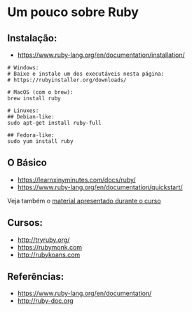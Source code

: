# Um pouco sobre Ruby

## Instalação:
  - https://www.ruby-lang.org/en/documentation/installation/

```
# Windows:
# Baixe e instale um dos executáveis nesta página:
# https://rubyinstaller.org/downloads/

# MacOS (com o brew):
brew install ruby

# Linuxes:
## Debian-like:
sudo apt-get install ruby-full

## Fedora-like:
sudo yum install ruby
```

## O Básico
 - https://learnxinyminutes.com/docs/ruby/
 - https://www.ruby-lang.org/en/documentation/quickstart/

Veja também o [material apresentado durante o curso][1]

## Cursos:
 - http://tryruby.org/
 - https://rubymonk.com
 - http://rubykoans.com


## Referências:
 - https://www.ruby-lang.org/en/documentation/
 - http://ruby-doc.org


[1]: https://github.com/aramisf/ncr/tree/master/ruby
